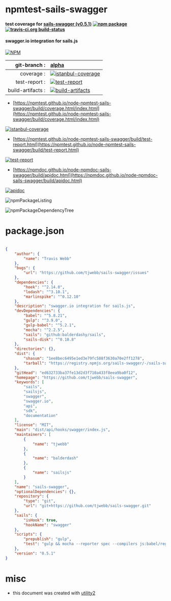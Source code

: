 # npmtest-sails-swagger

#### test coverage for  [sails-swagger (v0.5.1)](https://github.com/tjwebb/sails-swagger)  [![npm package](https://img.shields.io/npm/v/npmtest-sails-swagger.svg?style=flat-square)](https://www.npmjs.org/package/npmtest-sails-swagger) [![travis-ci.org build-status](https://api.travis-ci.org/npmtest/node-npmtest-sails-swagger.svg)](https://travis-ci.org/npmtest/node-npmtest-sails-swagger)

#### swagger.io integration for sails.js

[![NPM](https://nodei.co/npm/sails-swagger.png?downloads=true&downloadRank=true&stars=true)](https://www.npmjs.com/package/sails-swagger)

| git-branch : | [alpha](https://github.com/npmtest/node-npmtest-sails-swagger/tree/alpha)|
|--:|:--|
| coverage : | [![istanbul-coverage](https://npmtest.github.io/node-npmtest-sails-swagger/build/coverage.badge.svg)](https://npmtest.github.io/node-npmtest-sails-swagger/build/coverage.html/index.html)|
| test-report : | [![test-report](https://npmtest.github.io/node-npmtest-sails-swagger/build/test-report.badge.svg)](https://npmtest.github.io/node-npmtest-sails-swagger/build/test-report.html)|
| build-artifacts : | [![build-artifacts](https://npmtest.github.io/node-npmtest-sails-swagger/glyphicons_144_folder_open.png)](https://github.com/npmtest/node-npmtest-sails-swagger/tree/gh-pages/build)|

- [https://npmtest.github.io/node-npmtest-sails-swagger/build/coverage.html/index.html](https://npmtest.github.io/node-npmtest-sails-swagger/build/coverage.html/index.html)

[![istanbul-coverage](https://npmtest.github.io/node-npmtest-sails-swagger/build/screenCapture.buildCi.browser.%252Ftmp%252Fbuild%252Fcoverage.lib.html.png)](https://npmtest.github.io/node-npmtest-sails-swagger/build/coverage.html/index.html)

- [https://npmtest.github.io/node-npmtest-sails-swagger/build/test-report.html](https://npmtest.github.io/node-npmtest-sails-swagger/build/test-report.html)

[![test-report](https://npmtest.github.io/node-npmtest-sails-swagger/build/screenCapture.buildCi.browser.%252Ftmp%252Fbuild%252Ftest-report.html.png)](https://npmtest.github.io/node-npmtest-sails-swagger/build/test-report.html)

- [https://npmdoc.github.io/node-npmdoc-sails-swagger/build/apidoc.html](https://npmdoc.github.io/node-npmdoc-sails-swagger/build/apidoc.html)

[![apidoc](https://npmdoc.github.io/node-npmdoc-sails-swagger/build/screenCapture.buildCi.browser.%252Ftmp%252Fbuild%252Fapidoc.html.png)](https://npmdoc.github.io/node-npmdoc-sails-swagger/build/apidoc.html)

![npmPackageListing](https://npmtest.github.io/node-npmtest-sails-swagger/build/screenCapture.npmPackageListing.svg)

![npmPackageDependencyTree](https://npmtest.github.io/node-npmtest-sails-swagger/build/screenCapture.npmPackageDependencyTree.svg)



# package.json

```json

{
    "author": {
        "name": "Travis Webb"
    },
    "bugs": {
        "url": "https://github.com/tjwebb/sails-swagger/issues"
    },
    "dependencies": {
        "hoek": "^2.14.0",
        "lodash": "^3.10.1",
        "marlinspike": "^0.12.10"
    },
    "description": "swagger.io integration for sails.js",
    "devDependencies": {
        "babel": "^5.8.21",
        "gulp": "^3.9.0",
        "gulp-babel": "^5.2.1",
        "mocha": "^2.2.5",
        "sails": "github:balderdashy/sails",
        "sails-disk": "^0.10.8"
    },
    "directories": {},
    "dist": {
        "shasum": "1ee8bec6495e1ed3e79fc588f3630a70e2ff1278",
        "tarball": "https://registry.npmjs.org/sails-swagger/-/sails-swagger-0.5.1.tgz"
    },
    "gitHead": "ed632733ba37fe13d2d3f710a433f8eea9ba0f12",
    "homepage": "https://github.com/tjwebb/sails-swagger",
    "keywords": [
        "sails",
        "sailsjs",
        "swagger",
        "swagger.io",
        "api",
        "sdk",
        "documentation"
    ],
    "license": "MIT",
    "main": "dist/api/hooks/swagger/index.js",
    "maintainers": [
        {
            "name": "tjwebb"
        },
        {
            "name": "balderdash"
        },
        {
            "name": "sailsjs"
        }
    ],
    "name": "sails-swagger",
    "optionalDependencies": {},
    "repository": {
        "type": "git",
        "url": "git+https://github.com/tjwebb/sails-swagger.git"
    },
    "sails": {
        "isHook": true,
        "hookName": "swagger"
    },
    "scripts": {
        "prepublish": "gulp",
        "test": "gulp && mocha --reporter spec --compilers js:babel/register"
    },
    "version": "0.5.1"
}
```



# misc
- this document was created with [utility2](https://github.com/kaizhu256/node-utility2)
